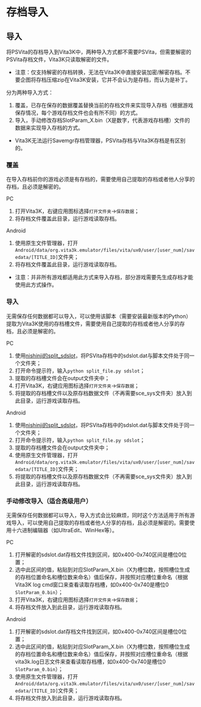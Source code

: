 # 存档导入
## 导入
将PSVita的存档导入到Vita3K中，两种导入方式都不需要PSVita，但需要解密的PSVita存档文件，Vita3K只读取解密的文件。
- 注意：仅支持解密的存档转换，无法在Vita3K中直接安装加密/解密存档。不要企图将存档压缩zip在Vita3K安装，它并不会认为是存档，而认为是补丁。

分为两种导入方式：
1. 覆盖，已存在保存的数据覆盖替换当前的存档文件来实现导入存档（根据游戏保存情况，每个游戏存档文件也会有所不同）的方式。
2. 导入，手动修改存档SlotParam_X.bin（X是数字，代表游戏存档槽）文件的数据来实现导入存档的方式。

- Vita3K无法运行Savemgr存档管理器，PSVita存档与Vita3K存档是有区别的。

### 覆盖
在导入存档前你的游戏必须是有存档的，需要使用自己提取的存档或者他人分享的存档，且必须是解密的。

PC
1. 打开Vita3K，右键应用图标选择`打开文件夹`->`保存数据`；
2. 将存档文件覆盖此目录，运行游戏读取存档。

Android
1. 使用原生文件管理器，打开`Android/data/org.vita3k.emulator/files/vita/ux0/user/[user_num]/savedata/[TITLE_ID]`文件夹；
2. 将存档文件覆盖此目录，运行游戏读取存档。

- 注意：并非所有游戏都适用此方式来导入存档，部分游戏需要先生成存档才能使用此方式操作。

### 导入
无需保存任何数据都可以导入，可以使用该脚本（需要安装最新版本的Python）提取为Vita3K使用的存档槽文件，需要使用自己提取的存档或者他人分享的存档，且必须是解密的。

PC
1. 使用[nishinji的split_sdslot](https://github.com/nishinji/split_sdslot)，将PSVita存档中的sdslot.dat与脚本文件处于同一个文件夹；
2. 打开命令提示符，输入`python split_file.py sdslot`；
3. 提取的存档槽文件会在output文件夹中；
4. 打开Vita3K，右键应用图标选择`打开文件夹`->`保存数据`；
5. 将提取的存档槽文件以及原存档数据文件（不再需要sce_sys文件夹）放入到此目录，运行游戏读取存档。

Android
1. 使用[nishinji的split_sdslot](https://github.com/nishinji/split_sdslot)，将PSVita存档中的sdslot.dat与脚本文件处于同一个文件夹；
2. 打开命令提示符，输入`python split_file.py sdslot`；
3. 提取的存档槽文件会在output文件夹中；
4. 使用原生文件管理器，打开`Android/data/org.vita3k.emulator/files/vita/ux0/user/[user_num]/savedata/[TITLE_ID]`文件夹；
5. 将提取的存档槽文件以及原存档数据文件（不再需要sce_sys文件夹）放入到此目录，运行游戏读取存档。

### 手动修改导入（适合高级用户）
无需保存任何数据都可以导入，导入方式会比较麻烦，同时这个方法适用于所有游戏导入，可以使用自己提取的存档或者他人分享的存档，且必须是解密的。需要使用十六进制编辑器（如UltraEdit、WinHex等）。

PC
1. 打开解密的sdslot.dat存档文件找到区间，如0x400-0x740区间是槽位0位置；
2. 选中此区间的值，粘贴到对应SlotParam_X.bin（X为槽位数，按照槽位生成的存档位置命名和槽位数来命名）值后保存，并按照对应槽位重命名（根据Vita3K log cmd窗口来查看读取存档槽，如0x400-0x740是槽位0 `SlotParam_0.bin`）；
3. 打开Vita3K，右键应用图标选择`打开文件夹`->`保存数据`；
4. 将存档文件放入到此目录，运行游戏读取存档。

Android
1. 打开解密的sdslot.dat存档文件找到区间，如0x400-0x740区间是槽位0位置；
2. 选中此区间的值，粘贴到对应SlotParam_X.bin（X为槽位数，按照槽位生成的存档位置命名和槽位数来命名）值后保存，并按照对应槽位重命名（根据vita3k.log日志文件来查看读取存档槽，如0x400-0x740是槽位0 `SlotParam_0.bin`）；
4. 使用原生文件管理器，打开`Android/data/org.vita3k.emulator/files/vita/ux0/user/[user_num]/savedata/[TITLE_ID]`文件夹；
4. 将存档文件放入到此目录，运行游戏读取存档。
